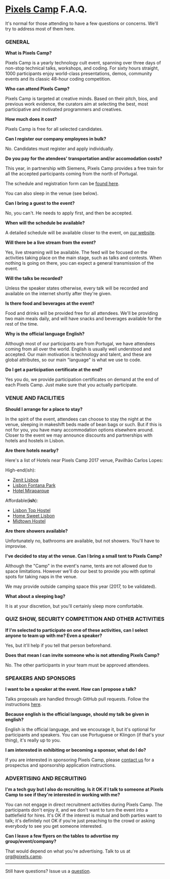 # [Pixels Camp](https://pixels.camp) F.A.Q.

It's normal for those attending to have a few questions or concerns. We'll try to address most of them here.

### GENERAL

**What is Pixels Camp?**

Pixels Camp is a yearly technology cult event, spanning over three days of non-stop technical talks, workshops, and coding.
For sixty hours straight, 1000 participants enjoy world-class presentations, demos, community events and its classic 48-hour coding competition.

**Who can attend Pixels Camp?**

Pixels Camp is targeted at creative minds. Based on their pitch, bios, and previous work evidence, the curators aim at selecting the best, most participative and motivated programmers and creatives.

**How much does it cost?**

Pixels Camp is free for all selected candidates.

**Can I register our company employees in bulk?**

No. Candidates must register and apply individually.

**Do you pay for the atendees' transportation and/or accomodation costs?**

This year, in partnership with Siemens, Pixels Camp provides a free train for all the accepted participants coming from the north of Portugal.

The schedule and registration form can be [found here][200].

You can also sleep in the venue (see below).

**Can I bring a guest to the event?**

No, you can't. He needs to apply first, and then be accepted.

**When will the schedule be available?**

A detailed schedule will be available closer to the event, on [our website][1].

**Will there be a live stream from the event?**

Yes, live streaming will be available. The feed will be focused on the activities taking place on the main stage, such as talks and contests. When nothing is going on there, you can expect a general transmission of the event.

**Will the talks be recorded?**

Unless the speaker states otherwise, every talk will be recorded and available on the internet shortly after they're given.

**Is there food and beverages at the event?**

Food and drinks will be provided free for all attendees. We'll be providing two main meals daily, and will have snacks and beverages available for the rest of the time. 

**Why is the official language English?**

Although most of our participants are from Portugal, we have attendees coming from all over the world. English is usually well understood and accepted. Our main motivation is technology and talent, and these are global attributes, so our main "language" is what we use to code. 

**Do I get a participation certificate at the end?**

Yes you do, we provide participation certificates on demand at the end of each Pixels Camp. Just make sure that you actually participate.


### VENUE AND FACILITIES

**Should I arrange for a place to stay?**

In the spirit of the event, attendees can choose to stay the night at the venue, sleeping in makeshift beds made of bean bags or such. But if this is not for you, you have many accommodation options elsewhere around. Closer to the event we may announce discounts and partnerships with hotels and hostels in Lisbon.

**Are there hotels nearby?**

Here's a list of Hotels near Pixels Camp 2017 venue, Pavilhão Carlos Lopes:

High-end(ish):

 * [Zenit Lisboa][100]
 * [Lisbon Fontana Park][101]
 * [Hotel Miraparque][105]

Affordable(**ish**):

 * [Lisbon Top Hostel][102]
 * [Home Sweet Lisbon][103]
 * [Midtown Hostel][104]

**Are there showers available?**

Unfortunately no, bathrooms are available, but not showers. You'll have to improvise.


**I've decided to stay at the venue. Can I bring a small tent to Pixels Camp?**

Although the "Camp" in the event's name, tents are not allowed due to space limitations. However we'll do our best to provide you with optimal spots for taking naps in the venue.

We may provide outside camping space this year (2017, to be validated).

**What about a sleeping bag?**

It is at your discretion, but you'll certainly sleep more comfortable.


### QUIZ SHOW, SECURITY COMPETITION AND OTHER ACTIVITIES

**If I'm selected to participate on one of these activities, can I select anyone to team up with me? Even a speaker?**

Yes, but it'll help if you tell that person beforehand.

**Does that mean I can invite someone who is not attending Pixels Camp?**

No. The other participants in your team must be approved attendees.


### SPEAKERS AND SPONSORS

**I want to be a speaker at the event. How can I propose a talk?**

Talks proposals are handled through GitHub pull requests. Follow the instructions [here][3].


**Because english is the official language, should my talk be given in english?**

English is the official language, and we encourage it, but it's optional for participants and speakers. You can use Portuguese or Klingon (if that's your thing), it's really up to you.


**I am interested in exhibiting or becoming a sponsor, what do I do?**

If you are interested in sponsoring Pixels Camp, please [contact us](mailto:org@pixels.camp) for a prospectus and sponsorship application instructions.


### ADVERTISING AND RECRUITING

**I'm a tech guy but I also do recruiting. Is it OK if I talk to someone at Pixels Camp to see if they're interested in working with me?**

You can not engage in direct recruitment activities during Pixels Camp. The participants don't enjoy it, and we don't want to turn the event into a battlefield for hires. It's OK if the interest is mutual and both parties want to talk; it's definitely not OK if you're just preaching to the crowd or asking everybody to see you get someone interested.


**Can I leave a few flyers on the tables to advertise my group/event/company?**

That would depend on what you're advertising. Talk to us at [org@pixels.camp](mailto:org@pixels.camp).

***

Still have questions? Issue us a [question][2].

[1]: https://pixels.camp/schedule/
[2]: https://github.com/PixelsCamp/docs/issues/new?labels=question
[3]: https://github.com/PixelsCamp/talks/blob/master/README.md
[100]: https://www.booking.com/hotel/pt/zenitlisboa.pt-pt.html
[101]: https://www.booking.com/hotel/pt/double-tree-by-hilton-hotel-lisbon.pt-pt.html
[102]: https://www.booking.com/hotel/pt/lisbon-top-hostel-lisboa.pt-pt.html
[103]: https://www.booking.com/hotel/pt/home-sweet-home-lisbon.pt-pt.html
[104]: https://www.booking.com/hotel/pt/midtown-hostel.pt-pt.html
[105]: https://pt.hoteis.com/ho218487/
[200]: https://www.siemens.com/pt/pt/home/empresa/hr/jobs/vipixeltrain.html
